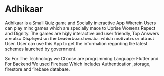 # Adhikaar

Adhikaar is a Small Quiz game and Socially interactive App Wherein Users can play mind games 
which are specially made to Uprise Womens Repect and Dignity. The games are higly interactive and user friendly,
 Top Answers are also Displayed on the Leaderboard section which  motivates or attract User. User can use this App 
to get the information regarding the latest schemes launched by government.


So For The Technology we Choose are programming Language: Flutter and For Backend We used Firebase Which
 includes Authentication ,storage, firestore and firebase database.
